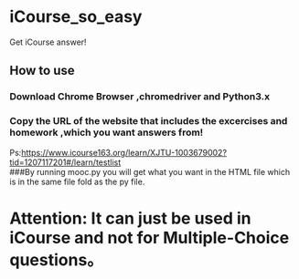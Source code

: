 # iCourse_so_easy
Get iCourse answer!
## How to use<br>
### Download Chrome Browser ,chromedriver and Python3.x<br>
### Copy the URL of the website that includes the excercises and homework ,which you want answers from!     
Ps:https://www.icourse163.org/learn/XJTU-1003679002?tid=1207117201#/learn/testlist<br>
###By running mooc.py you will get what you want in the HTML file which is in the same file fold as the py file.

# Attention: It can just be used in iCourse and not for Multiple-Choice questions。  
